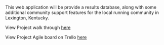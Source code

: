 This web application will be provide a results database, along with some additional community support features for the local running community in Lexington, Kentucky. 

View Project walk through [here](https://youtu.be/aXVOWq6LwJs)

View Project Agile board on Trello [here](https://trello.com/b/Ji9HkFXa)